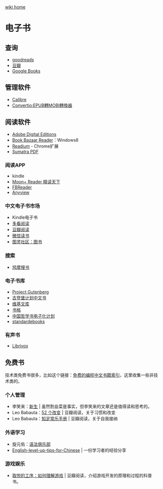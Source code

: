 <a href="../index.html">wiki home</a>

# 电子书

## 查询

- [goodreads](https://www.goodreads.com/)
- [豆瓣](https://www.douban.com/)
- [Google Books](https://books.google.com/)

## 管理软件

- [Calibre](http://calibre-ebook.com/)
- [Convertio:EPUB轉MOBI轉換器](https://convertio.co/zh/epub-mobi/)

## 阅读软件

- [Adobe Digital Editions](http://www.adobe.com/solutions/ebook/digital-editions.html)
- [Book Bazaar Reader](http://refrelent.com/)：Windows8
- [Readium](https://chrome.google.com/webstore/detail/readium/fepbnnnkkadjhjahcafoaglimekefifl) - Chrome扩展
- [Sumatra PDF](http://www.sumatrapdfreader.org/free-pdf-reader.html)

### 阅读APP

- kindle
- [Moon+ Reader 精读天下](https://www.moondownload.com/)
- [FBReader](https://fbreader.org/)
- [Anyview](http://anyview.net/)

### 中文电子书市场

- Kindle电子书
- [多看阅读](http://www.duokan.com/)
- [豆瓣阅读](https://read.douban.com/)
- [微信读书](http://weread.qq.com/)
- [图灵社区：图书](http://www.ituring.com.cn/book/)

### 搜索

- [鸠摩搜书](http://www.jiumodiary.com/)

### 电子书库

- [Project Gutenberg](http://www.gutenberg.org/)
- [古登堡计划中文书](https://www.gutenberg.org/browse/languages/zh)
- [维基文库](https://zh.wikisource.org/wiki/Wikisource:%E9%A6%96%E9%A1%B5)
- [书格](https://shuge.org/)
- [中国哲学书电子化计划](http://ctext.org/zhs)
- [standardebooks](https://standardebooks.org/)

### 有声书

- [Librivox](https://librivox.org/)




## 免费书

技术类免费书很多，比如这个链接：[免费的编程中文书籍索引](https://github.com/justjavac/free-programming-books-zh_CN)，这里收集一些非技术类的。

### 个人管理

- 李笑来：[新生](https://b.xinshengdaxue.com/) | 虽然割韭菜是事实，但李笑来的文章还是值得读和思考的。
- Leo Babauta：[52 个改变](https://read.douban.com/ebook/18145928/) | 豆瓣阅读，关于习惯和改变
- Leo Babauta：[知足常乐手册](https://read.douban.com/ebook/25002332/) | 豆瓣阅读，关于自我接纳

### 外语学习

- 旋元佑：[语法俱乐部](https://zhusandiao.gitbooks.io/grammar-club/content/)
- [English-level-up-tips-for-Chinese](https://byoungd.gitbook.io/english-level-up-tips/) | 一份学习者的经验分享

### 游戏娱乐

- [取悦的工序：如何理解游戏](https://read.douban.com/ebook/4972883/) | 豆瓣阅读，介绍游戏开发的原理和过程的科普书。


